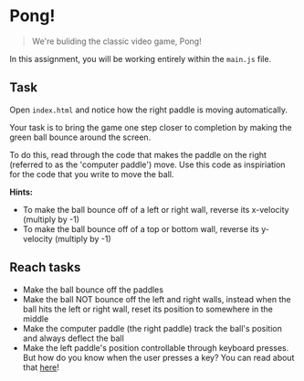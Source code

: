 # Pong!

> We're buliding the classic video game, Pong!

In this assignment, you will be working entirely within the `main.js` file. 

## Task

Open `index.html` and notice how the right paddle is moving automatically.

Your task is to bring the game one step closer to completion by making the green
ball bounce around the screen.

To do this, read through the code that makes the paddle on the right (referred to as the 'computer paddle')
move. Use this code as inspiriation for the code that you write to move the ball.

**Hints:**

* To make the ball bounce off of a left or right wall, reverse its x-velocity (multiply by -1)
* To make the ball bounce off of a top or bottom wall, reverse its y-velocity (multiply by -1)

## Reach tasks

* Make the ball bounce off the paddles
* Make the ball NOT bounce off the left and right walls, instead when the ball hits the left or right wall,
reset its position to somewhere in the middle
* Make the computer paddle (the right paddle) track the ball's position and always deflect the ball
* Make the left paddle's position controllable through keyboard presses. But how do you know when the user presses a key? You can read about that [here](https://developer.mozilla.org/en-US/docs/Web/API/KeyboardEvent/key)!
